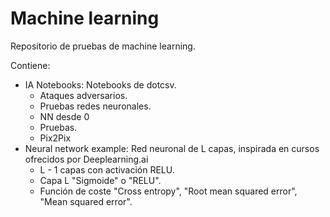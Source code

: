 # Machine learning
Repositorio de pruebas de machine learning.

Contiene:  
- IA Notebooks: Notebooks de dotcsv.
	- Ataques adversarios.
	- Pruebas redes neuronales.
	- NN desde 0
	- Pruebas.
	- Pix2Pix
- Neural network example: Red neuronal de L capas, inspirada en cursos ofrecidos por Deeplearning.ai
	- L - 1 capas con activación RELU.
	- Capa L "Sigmoide" o "RELU".
	- Función de coste "Cross entropy", "Root mean squared error", "Mean squared error".